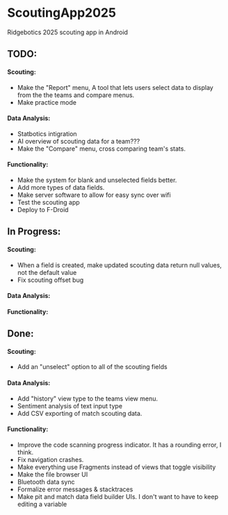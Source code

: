 # ScoutingApp2025
Ridgebotics 2025 scouting app in Android

## TODO:
#### Scouting:
- Make the "Report" menu, A tool that lets users select data to display from the the teams and compare menus.
- Make practice mode
#### Data Analysis:
- Statbotics intigration
- AI overview of scouting data for a team???
- Make the "Compare" menu, cross comparing team's stats.
#### Functionality:
- Make the system for blank and unselected fields better.
- Add more types of data fields.
- Make server software to allow for easy sync over wifi
- Test the scouting app
- Deploy to F-Droid

## In Progress:
#### Scouting:
- When a field is created, make updated scouting data return null values, not the default value
- Fix scouting offset bug
#### Data Analysis:
#### Functionality:


## Done:
#### Scouting:
- Add an "unselect" option to all of the scouting fields
#### Data Analysis:
- Add "history" view type to the teams view menu.
- Sentiment analysis of text input type
- Add CSV exporting of match scouting data.
#### Functionality:
- Improve the code scanning progress indicator. It has a rounding error, I think.
- Fix navigation crashes.
- Make everything use Fragments instead of views that toggle visibility
- Make the file browser UI
- Bluetooth data sync
- Formalize error messages & stacktraces
- Make pit and match data field builder UIs. I don't want to have to keep editing a variable
